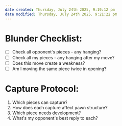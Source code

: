 ```yaml
---
date created: Thursday, July 24th 2025, 9:19:12 pm
date modified: Thursday, July 24th 2025, 9:21:22 pm
---
```


# Blunder Checklist:

- [ ] Check all opponent's pieces - any hanging?
- [ ] Check all my pieces - any hanging after my move?
- [ ] Does this move create a weakness?
- [ ] Am I moving the same piece twice in opening?

# Capture Protocol:

1. Which pieces can capture? 
2. How does each capture affect pawn structure? 
3. Which piece needs development? 
4. What's my opponent's best reply to each?